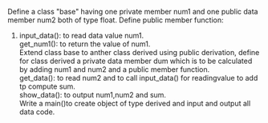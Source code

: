 Define a class "base" having one private member num1 and one public data member num2 both of type float. Define public member function:<br>
1. input_data(): to read data value num1.<br>
get_num1(): to return the value of num1.<br>
Extend class base to anther class derived using public derivation, define for class derived a private data member dum which is to be calculated by adding num1 and num2 and a public member function.<br>
get_data(): to read num2 and to call input_data() for readingvalue to add tp compute sum.<br>
show_data(): to output num1,num2 and sum.<br>
Write a main()to create object of type derived and input and output all data code.<br>
